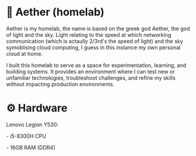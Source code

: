 # 🧪 Aether (homelab)

<p>Aether is my homelab, the name is based on the greek god Aether, the god of light and the sky. Light relating to the speed at which networking communication (which is actaully 2/3rd's the speed of light) and the sky symoblising cloud computing, I guess in this instance my own personal cloud at home.</p>
<p>I built this homelab to serve as a space for experimentation, learning, and building systems. It provides an environment where I can test new or unfamiliar technologies, troubleshoot challenges, and refine my skills without impacting production environments.</p>

<h1>⚙️ Hardware</h1>
<p>Lenovo Legion Y530:</p>
<p>- i5-8300H CPU</p>
<p>- 16GB RAM (DDR4)</p>
